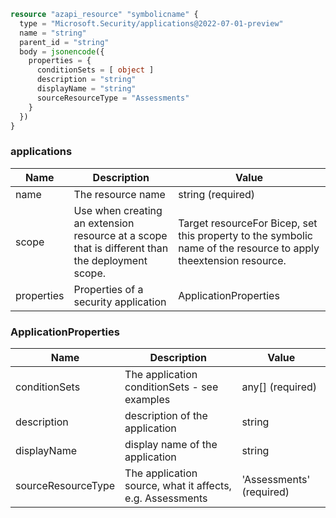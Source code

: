 ```terraform
resource "azapi_resource" "symbolicname" {
  type = "Microsoft.Security/applications@2022-07-01-preview"
  name = "string"
  parent_id = "string"
  body = jsonencode({
    properties = {
      conditionSets = [ object ]
      description = "string"
      displayName = "string"
      sourceResourceType = "Assessments"
    }
  })
}

```

### applications

| Name | Description | Value |
|-|-|-|
| name | The resource name | string (required) |
| scope | Use when creating an extension resource at a scope that is different than the deployment scope. | Target resourceFor Bicep, set this property to the symbolic name of the resource to apply theextension resource. |
| properties | Properties of a security application | ApplicationProperties |


### ApplicationProperties

| Name | Description | Value |
|-|-|-|
| conditionSets | The application conditionSets - see examples | any[] (required) |
| description | description of the application | string |
| displayName | display name of the application | string |
| sourceResourceType | The application source, what it affects, e.g. Assessments | 'Assessments' (required) |


